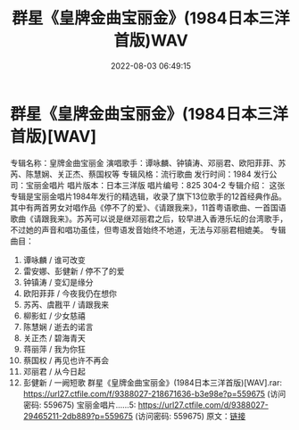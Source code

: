 ﻿---
title: 群星《皇牌金曲宝丽金》(1984日本三洋首版)WAV
date: 2022-08-03 06:49:15
categories: WAV车载音乐、镜像
tags: 华语中文
---
# 群星《皇牌金曲宝丽金》(1984日本三洋首版)[WAV]

专辑名称：皇牌金曲宝丽金
演唱歌手：谭咏麟、钟镇涛、邓丽君、欧阳菲菲、苏芮、陈慧娴、关正杰、蔡国权等
专辑风格：流行歌曲
发行时间：1984
发行公司：宝丽金唱片
唱片版本：日本三洋版
唱片编号：825 304-2
专辑介绍：
这张专辑是宝丽金唱片1984年发行的精选辑，收录了旗下13位歌手的12首经典作品。其中有两首男女对唱作品《停不了的爱》、《请跟我来》，11首粤语歌曲、一首国语歌曲《请跟我来》。苏芮可以说是继邓丽君之后，较早进入香港乐坛的台湾歌手，不过她的声音和唱功虽佳，但粤语发音始终不地道，无法与邓丽君相媲美。
专辑曲目：
01. 谭咏麟 / 谁可改变
02. 雷安娜、彭健新 / 停不了的爱
03. 钟镇涛 / 变幻是缘分
04. 欧阳菲菲 / 今夜我仍在想你
05. 苏芮、虞戡平 / 请跟我来
06. 柳影虹 / 少女慈禧
07. 陈慧娴 / 逝去的诺言
08. 关正杰 / 碧海青天
09. 蒋丽萍 / 我为你狂
10. 蔡国权 / 再见也许不再会
11. 邓丽君 / 从今日起
12. 彭健新 / 一阙短歌
群星《皇牌金曲宝丽金》(1984日本三洋首版)[WAV].rar: https://url27.ctfile.com/f/9388027-218671636-b3e98e?p=559675
(访问密码: 559675)
宝丽金唱片......5: https://url27.ctfile.com/d/9388027-29465211-2db889?p=559675
(访问密码: 559675)
原文：[链接](https://blog.sina.com.cn/s/blog_1647c7e7601030yob.html)